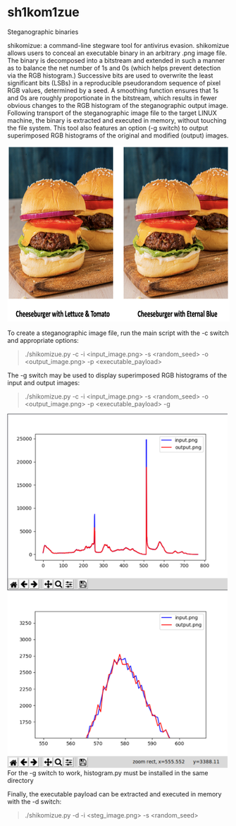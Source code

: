 # sh1kom1zue
Steganographic binaries

shikomizue: a command-line stegware tool for antivirus evasion. shikomizue allows users to conceal an executable binary in an arbitrary .png image file. The binary is decomposed into a bitstream and extended in such a manner as to balance the net number of 1s and 0s (which helps prevent detection via the RGB histogram.) Successive bits are used to overwrite the least significant bits (LSBs) in a reproducible pseudorandom sequence of pixel RGB values, determined by a seed. A smoothing function ensures that 1s and 0s are roughly proportionate in the bitstream, which results in fewer obvious changes to the RGB histogram of the steganographic output image. Following transport of the steganographic image file to the target LINUX machine, the binary is extracted and executed in memory, without touching the file system. This tool also features an option (-g switch) to output superimposed RGB histograms of the original and modified (output) images.

<img src="burgers.png" alt="example" width="700" height="400" />

To create a steganographic image file, run the main script with the -c switch and appropriate options:

>./shikomizue.py -c -i <input_image.png> -s <random_seed> -o <output_image.png> -p <executable_payload>


The -g switch may be used to display superimposed RGB histograms of the input and output images:
>./shikomizue.py -c -i <input_image.png> -s <random_seed> -o <output_image.png> -p <executable_payload> -g

<img src="histogram1.png" alt="example" width="500" height="400" />
<img src="histogram2.png" alt="example" width="500" height="400" />
For the -g switch to work, histogram.py must be installed in the same directory
  


Finally, the executable payload can be extracted and executed in memory with the -d switch:
>./shikomizue.py -d -i <steg_image.png> -s <random_seed>
